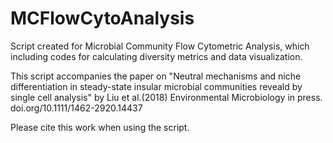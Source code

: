 # MCFlowCytoAnalysis
Script created for Microbial Community Flow Cytometric Analysis, which including codes for calculating diversity metrics and data visualization.

This script accompanies the paper on "Neutral mechanisms and niche differentiation in steady-state insular microbial communities reveald by single cell analysis" by Liu et al.(2018) Environmental Microbiology in press. doi.org/10.1111/1462-2920.14437

Please cite this work when using the script.
